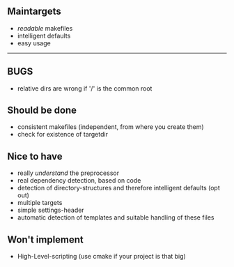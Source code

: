 
Maintargets
----------
* *readable* makefiles
* intelligent defaults
* easy usage


******


BUGS
----
* relative dirs are wrong if '/' is the common root

Should be done
--------------
* consistent makefiles (independent, from where you create them)
* check for existence of targetdir

Nice to have
------------
* really *understand* the preprocessor
* real dependency detection, based on code
* detection of directory-structures and therefore intelligent defaults (opt out)
* multiple targets
* simple settings-header
* automatic detection of templates and suitable handling of these files

Won't implement
---------------
* High-Level-scripting (use cmake if your project is that big)
